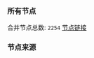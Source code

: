 ### 所有节点
合并节点总数: `2254`
[节点链接](https://raw.githubusercontent.com/rzhy1/11/master/sub/sub_merge_base64.txt)

### 节点来源